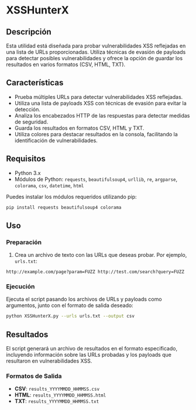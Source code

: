 # XSSHunterX

## Descripción

Esta utilidad está diseñada para probar vulnerabilidades XSS reflejadas en una lista de URLs proporcionadas. Utiliza técnicas de evasión de payloads para detectar posibles vulnerabilidades y ofrece la opción de guardar los resultados en varios formatos (CSV, HTML, TXT).

## Características

- Prueba múltiples URLs para detectar vulnerabilidades XSS reflejadas.
- Utiliza una lista de payloads XSS con técnicas de evasión para evitar la detección.
- Analiza los encabezados HTTP de las respuestas para detectar medidas de seguridad.
- Guarda los resultados en formatos CSV, HTML y TXT.
- Utiliza colores para destacar resultados en la consola, facilitando la identificación de vulnerabilidades.

## Requisitos

- Python 3.x
- Módulos de Python: `requests`, `beautifulsoup4`, `urllib`, `re`, `argparse`, `colorama`, `csv`, `datetime`, `html`

Puedes instalar los módulos requeridos utilizando pip:

```bash
pip install requests beautifulsoup4 colorama
```

## Uso

### Preparación

1. Crea un archivo de texto con las URLs que deseas probar. Por ejemplo, `urls.txt`:
```text
http://example.com/page?param=FUZZ http://test.com/search?query=FUZZ
```

### Ejecución

Ejecuta el script pasando los archivos de URLs y payloads como argumentos, junto con el formato de salida deseado:
```bash
python XSSHunterX.py --urls urls.txt --output csv
```

## Resultados

El script generará un archivo de resultados en el formato especificado, incluyendo información sobre las URLs probadas y los payloads que resultaron en vulnerabilidades XSS.

### Formatos de Salida

- **CSV**: `results_YYYYMMDD_HHMMSS.csv`
- **HTML**: `results_YYYYMMDD_HHMMSS.html`
- **TXT**: `results_YYYYMMDD_HHMMSS.txt`
